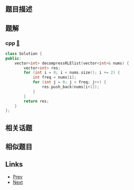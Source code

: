 
# [](https://leetcode-cn.com/problems/decompress-run-length-encoded-list)

## 题目描述



## 题解

### cpp [🔗](decompress-run-length-encoded-list.cpp) 
```cpp
class Solution {
public:
    vector<int> decompressRLElist(vector<int>& nums) {
        vector<int> res;
        for (int i = 0; i < nums.size(); i += 2) {
            int freq = nums[i];
            for (int j = 0; j < freq; j++) {
                res.push_back(nums[i+1]);
            }
        }
        return res;
    }
};
```


## 相关话题



## 相似题目



## Links

- [Prev](../n-th-tribonacci-number/README.md) 
- [Next](../longest-common-subsequence/README.md) 

